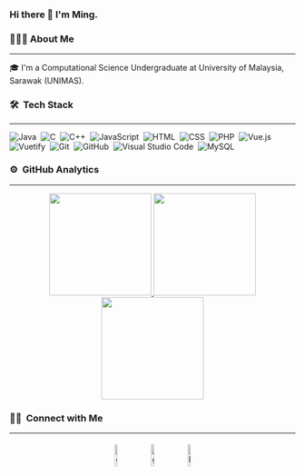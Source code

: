 ### Hi there 👋 I'm Ming.

<!--
**Ming990828/Ming990828** is a ✨ _special_ ✨ repository because its `README.md` (this file) appears on your GitHub profile.

Here are some ideas to get you started:

- 🔭 I’m currently working on ...
- 🌱 I’m currently learning ...
- 👯 I’m looking to collaborate on ...
- 🤔 I’m looking for help with ...
- 💬 Ask me about ...
- 📫 How to reach me: ...
- 😄 Pronouns: ...
- ⚡ Fun fact: ...
-->

### 👨🏻‍💻 About Me
<hr>

🎓 I'm a Computational Science Undergraduate at University of Malaysia, Sarawak (UNIMAS).

### 🛠 &nbsp;Tech Stack
<hr>

![Java](https://img.shields.io/badge/-Java-05122A?style=flat&logo=Java&logoColor=FFA518)&nbsp;
![C](https://img.shields.io/badge/-C-05122A?style=flat&logo=C&logoColor=A8B9CC)&nbsp;
![C++](https://img.shields.io/badge/-C++-05122A?style=flat&logo=C%2B%2B&logoColor=00599C)&nbsp;
![JavaScript](https://img.shields.io/badge/-JavaScript-05122A?style=flat&logo=JavaScript&logoColor=F7DF1E)&nbsp;
![HTML](https://img.shields.io/badge/-HTML-05122A?style=flat&logo=HTML5)&nbsp;
![CSS](https://img.shields.io/badge/-CSS-05122A?style=flat&logo=CSS3&logoColor=1572B6)&nbsp;
![PHP](https://img.shields.io/badge/-PHP-05122A?style=flat&logo=PHP&logoColor=777BB4)&nbsp;
![Vue.js](https://img.shields.io/badge/-Vue.js-05122A?style=flat&logo=Vue.js&logoColor=4FC08D)&nbsp;
![Vuetify](https://img.shields.io/badge/-Vuetify-05122A?style=flat&logo=Vuetify&logoColor=1867C0)&nbsp;
![Git](https://img.shields.io/badge/-Git-05122A?style=flat&logo=git)&nbsp;
![GitHub](https://img.shields.io/badge/-GitHub-05122A?style=flat&logo=github)&nbsp;
![Visual Studio Code](https://img.shields.io/badge/-Visual%20Studio%20Code-05122A?style=flat&logo=visual-studio-code&logoColor=007ACC)&nbsp;
![MySQL](https://img.shields.io/badge/-MySQL-05122A?style=flat&logo=mysql&logoColor=blue)


<!--### :fire: My Stats :
[![GitHub Streak](http://github-readme-streak-stats.herokuapp.com?user=Ming990828&theme=algolia)](https://git.io/streak-stats)
[![Top Langs](https://github-readme-stats.vercel.app/api/top-langs/?username=Ming990828)](https://github.com/anuraghazra/github-readme-stats)
-->

### ⚙️ &nbsp;GitHub Analytics
<hr>

<p align="center">
<a href="https://github.com/Ming990828">
  <img height="180em" src="http://github-readme-streak-stats.herokuapp.com?user=Ming990828&theme=algolia"/>
  <img height="180em" src="https://github-readme-stats-eight-theta.vercel.app/api?username=Ming990828&show_icons=true&theme=algolia&include_all_commits=true&count_private=true"/>
  <img height="180em" src="https://github-readme-stats-eight-theta.vercel.app/api/top-langs/?username=Ming990828&layout=compact&langs_count=8&theme=algolia"/>
</a>
</p>

### 🤝🏻 &nbsp;Connect with Me
<hr>

<p align="center">
	<a href="mailto:ymysoneelf99@gmail.com"><img alt="github" width="10%" style="padding:5px" src="https://img.icons8.com/clouds/100/000000/gmail.png"/></a>
	<a href="https://github.com/Ming990828"><img alt="github" width="10%" style="padding:5px" src="https://img.icons8.com/clouds/100/000000/github.png"/></a>
	<a href="https://www.linkedin.com/in/ming-yue-yeap-79592113a/"><img alt="linkedin" width="10%" style="padding:5px" src="https://img.icons8.com/clouds/100/000000/linkedin.png"/></a>	
</p>
